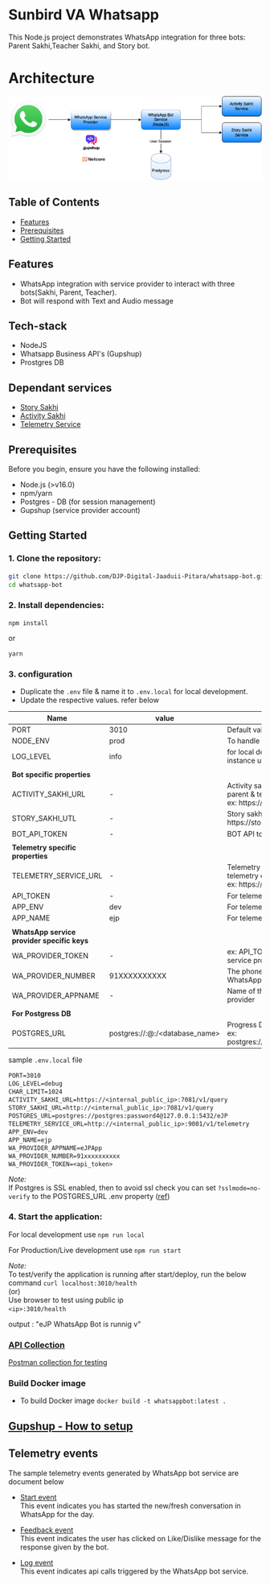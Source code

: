# Sunbird VA  Whatsapp
This Node.js project demonstrates WhatsApp integration for three bots: Parent Sakhi,Teacher Sakhi, and Story bot.

# Architecture
<img title="a title" alt="Alt text" src="./docs/images/architecture.png">

## Table of Contents

- [Features](#features)
- [Prerequisites](#prerequisites)
- [Getting Started](#getting-started)

## Features
- WhatsApp integration with service provider to interact with three bots(Sakhi, Parent, Teacher).
- Bot will respond with Text and Audio message

## Tech-stack
 - NodeJS
 - Whatsapp Business API's (Gupshup)
 - Prostgres DB

## Dependant services
 - [Story Sakhi](https://github.com/DJP-Digital-Jaaduii-Pitara/story-api-service)
 - [Activity Sakhi](https://github.com/DJP-Digital-Jaaduii-Pitara/sakhi-api-service)
 - [Telemetry Service](https://github.com/DJP-Digital-Jaaduii-Pitara/telemetry-service)

## Prerequisites

Before you begin, ensure you have the following installed:

- Node.js (>v16.0)
- npm/yarn
- Postgres - DB (for session management)
- Gupshup (service provider account)

## Getting Started

### 1. Clone the repository:

   ```bash
   git clone https://github.com/DJP-Digital-Jaaduii-Pitara/whatsapp-bot.git
   cd whatsapp-bot
   ```

### 2. Install dependencies:

   ```
   npm install
   ```

   or

   ```
   yarn
   ```

### 3. configuration

- Duplicate the `.env` file & name it to `.env.local` for local development. 
- Update the respective values. refer below  

| Name                          | value | Description    |
|-------------------------------|------|----------------------------|
| PORT         | 3010   | Default value |
| NODE_ENV     | prod   | To handle .env file specific to local, prod etc.. |
| LOG_LEVEL    | info   | for local development user `debug` & for server instance use `info`            |
|              |        |           |
| **Bot specific properties** |        |           |
| ACTIVITY_SAKHI_URL |  -      | Activity sakhi bot service internal public endpoint for parent & teacher <br> ex: https://activity-bot-service:7081/api/v1/query |
| STORY_SAKHI_UTL |    -    | Story sakhi bot service internal public endpoint <br> https://story-bot-service:7081/api/v1/query |
| BOT_API_TOKEN |   -     | BOT API token - If required |
|              |        |           |
| **Telemetry specific properties** |        |           |
| TELEMETRY_SERVICE_URL |    -    | Telemetry servie internal public endpoint to send telemetry events <br> ex: https://telemetry-service:9000/v1/telemetry |
| API_TOKEN |    -    | For telemetry server |
| APP_ENV   |   dev   | For telemetry server |
| APP_NAME  |   ejp   | For telemetry server |
|              |        |           |
| **WhatsApp service provider specific keys** |    |  |
| WA_PROVIDER_TOKEN |    -    |  ex: API_TOKEN of the app created in the Whatsapp service provider |
| WA_PROVIDER_NUMBER | 91XXXXXXXXXX | The phone number attached to the app in the WhatsApp service provider |
| WA_PROVIDER_APPNAME |  -      | Name of the app created in the Whatsapp service provider |
|              |        |           |
| **For Postgress DB** |        |           |
| POSTGRES_URL | postgres://<username>:<password>@<ip>:<port>/<database_name> | Progress DB connection string. <br> ex: postgres://postgress:password@localhost:5432/eJP          |
 

sample `.env.local` file
```
PORT=3010
LOG_LEVEL=debug
CHAR_LIMIT=1024
ACTIVITY_SAKHI_URL=https://<internal_public_ip>:7081/v1/query
STORY_SAKHI_URL=http://<internal_public_ip>:7081/v1/query
POSTGRES_URL=postgres://postgres:password4@127.0.0.1:5432/eJP
TELEMETRY_SERVICE_URL=http://<internal_public_ip>:9001/v1/telemetry
APP_ENV=dev
APP_NAME=ejp
WA_PROVIDER_APPNAME=eJPApp
WA_PROVIDER_NUMBER=91xxxxxxxxxx
WA_PROVIDER_TOKEN=<api_token>
```

*Note:*  
If Postgres is SSL enabled, then to avoid ssl check you can set `?sslmode=no-verify` to the POSTGRES_URL .env property  ([ref](https://github.com/brianc/node-postgres/issues/2281))

### 4. Start the application:

For local development use `npm run local`

For Production/Live development use `npm run start`

*Note:*    
To test/verify the application is running after start/deploy, run the below command
`curl localhost:3010/health`  
(or)  
Use browser to test using public ip  
`<ip>:3010/health`  

output : "eJP WhatsApp Bot is runnig v<version>"  

### [API Collection](./docs/api.md)
   [Postman collection for testing](./docs/postman/eDP-WhatsApp-Bot.postman_collection.json)

### Build Docker image  
- To build Docker image `docker build -t whatsappbot:latest .`  

## [Gupshup - How to setup](./docs/gupshup/how-to-configure-webhook.md)
   
## Telemetry events
The sample telemetry events generated by WhatsApp bot service are document below

- [Start event](./docs/telemetry%20events/Start.json)  
   This event indicates you has started the new/fresh conversation in WhatsApp for the day.  

- [Feedback event](./docs/telemetry%20events/Feedback.json)  
   This event indicates the user has clicked on Like/Dislike message for the response given by the bot.  

- [Log event](./docs/telemetry%20events/Log.json)  
   This event indicates api calls triggered by the WhatsApp bot service.  
